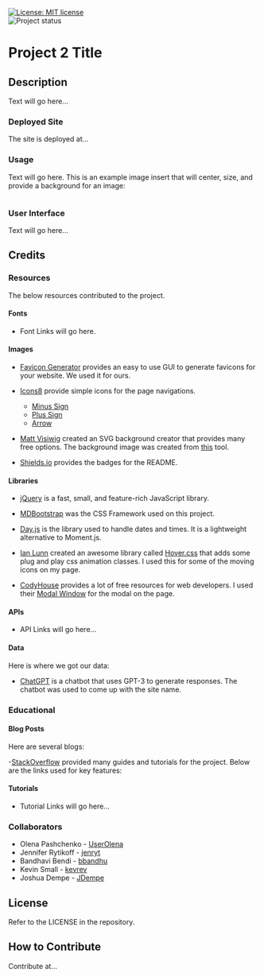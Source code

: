 [![License: MIT license](https://img.shields.io/badge/License-MIT_license-success)](https://opensource.org/licenses/MIT)    
![Project status](https://img.shields.io/badge/Status-In%20Development-orange)

# Project 2 Title

## Description

Text will go here...

### Deployed Site

The site is deployed at...

### Usage

Text will go here.  This is an example image insert that will center, size, and provide a background for an image:
<p align="center"><kbd><img src="" alt="" style="max-width: 600px;"/> </kbd></p>

### User Interface

Text will go here...

## Credits
### Resources

The below resources contributed to the project.

#### Fonts

- Font Links will go here.

#### Images

- [Favicon Generator](https://favicon.io/favicon-generator/) provides an easy to use GUI to generate favicons for your website.  We used it for ours.

- [Icons8](https://icons8.com/icons/) provide simple icons for the page navigations.
  - [Minus Sign](https://icons8.com/icon/59837/minus)
  - [Plus Sign](https://icons8.com/icon/59864/plus)
  - [Arrow](https://icons8.com/icon/100040/up-arrow)
  
- [Matt Visiwig](https://twitter.com/MattVisiwig) created an SVG background creator that provides many free options.  The background image was created from [this](https://www.svgbackgrounds.com/) tool.

- [Shields.io](https://shields.io/) provides the badges for the README.

#### Libraries

- [jQuery](https://jquery.com/) is a fast, small, and feature-rich JavaScript library.

- [MDBootstrap](https://mdbootstrap.com/) was the CSS Framework used on this project.

- [Day.js](https://day.js.org/) is the library used to handle dates and times.  It is a lightweight alternative to Moment.js.

- [Ian Lunn](https://github.com/IanLunn) created an awesome library called [Hover.css](https://twitter.com/davidmacd) that adds some plug and play css animation classes.  I used this for some of the moving icons on my page.

- [CodyHouse](https://codyhouse.co/) provides a lot of free resources for web developers.  I used their [Modal Window](https://codyhouse.co/gem/modal-window/) for the modal on the page.

#### APIs

- API Links will go here...

#### Data

Here is where we got our data:

- [ChatGPT](https://chat.openai.com/) is a chatbot that uses GPT-3 to generate responses.  The chatbot was used to come up with the site name.

### Educational
#### Blog Posts

Here are several blogs:

-[StackOverflow](https://stackoverflow.com/) provided many guides and tutorials for the project.  Below are the links used for key features:

#### Tutorials

- Tutorial Links will go here...
  
### Collaborators

- Olena Pashchenko - [UserOlena](https://github.com/UserOlena)
- Jennifer Rytikoff - [jenryt](https://github.com/jenryt)
- Bandhavi Bendi - [bbandhu](https://github.com/bbandhu)
- Kevin Small - [kevrev](https://github.com/Kevrev)
- Joshua Dempe - [JDempe](https://github.com/JDempe)

## License

Refer to the LICENSE in the repository.

## How to Contribute

Contribute at...
